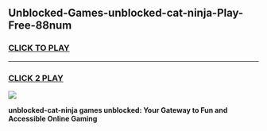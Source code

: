 
## Unblocked-Games-unblocked-cat-ninja-Play-Free-88num
<h3>
<a href="https://premium76.site?title=unblocked-cat-ninja&ref=12A">CLICK TO PLAY</a></h3>
<hr>

<h3>
<a href="https://premium76.site?title=unblocked-cat-ninja&ref=12A">CLICK 2 PLAY</a>
  
</h3>

<a href="https://premium76.site?title=unblocked-cat-ninja&ref=12A"><img src="https://clearcache.store/games.png"></a>


**unblocked-cat-ninja games unblocked: Your Gateway to Fun and Accessible Online Gaming**

